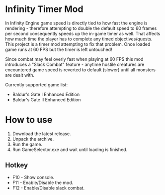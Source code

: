 # Infinity Timer Mod

In Infinity Engine game speed is directly tied to how fast the engine is rendering - therefore attempting to double the default speed to 60 frames per second consequently speeds up the in-game timer as well. That affects how much time the player has to complete any timed objectives/quests. This project is a timer mod attempting to fix that problem. Once loaded game runs at 60 FPS but the timer is left untouched!

Since combat may feel overly fast when playing at 60 FPS this mod introduces a "Slack Combat" feature - anytime hostile creatures are encountered game speed is reverted to default (slower) until all monsters are dealt with.

Currently supported game list:

* Baldur's Gate I Enhanced Edition
* Baldur's Gate II Enhanced Edition

# How to use

1. Download the latest release.
2. Unpack the archive.
3. Run the game.
4. Run GameSelector.exe and wait until loading is finished.

## Hotkey

* F10 - Show console.
* F11 - Enable/Disable the mod.
* F12 - Enable/Disable slack combat.
